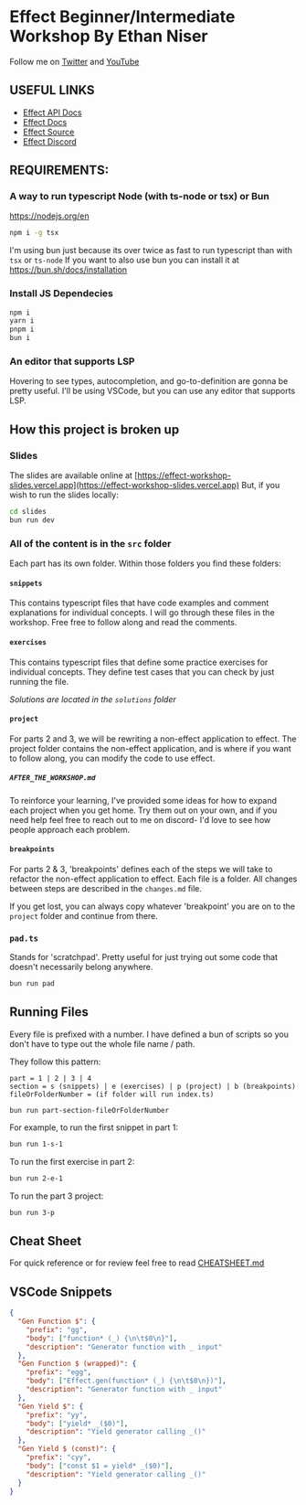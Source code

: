 # Effect Beginner/Intermediate Workshop By Ethan Niser

Follow me on [Twitter](https://twitter.com/ethanniser) and [YouTube](https://www.youtube.com/@ethanniser)

## USEFUL LINKS

- [Effect API Docs](https://effect-ts.github.io/effect/)
- [Effect Docs](https://effect.website/)
- [Effect Source](https://github.com/Effect-TS/effect)
- [Effect Discord](https://discord.gg/effect-ts)

## REQUIREMENTS:

### A way to run typescript Node (with ts-node or tsx) or Bun

https://nodejs.org/en

```bash
npm i -g tsx
```

I'm using bun just because its over twice as fast to run typescript than with `tsx` or `ts-node`
If you want to also use bun you can install it at https://bun.sh/docs/installation

### Install JS Dependecies

```bash
npm i
yarn i
pnpm i
bun i
```

### An editor that supports LSP

Hovering to see types, autocompletion, and go-to-definition are gonna be pretty useful. I'll be using VSCode, but you can use any editor that supports LSP.

## How this project is broken up

### Slides

The slides are available online at [https://effect-workshop-slides.vercel.app](https://effect-workshop-slides.vercel.app)
But, if you wish to run the slides locally:

```bash
cd slides
bun run dev
```

### **All of the content is in the `src` folder**

Each part has its own folder. Within those folders you find these folders:

#### `snippets`

This contains typescript files that have code examples and comment explanations for individual concepts. I will go through these files in the workshop. Free free to follow along and read the comments.

#### `exercises`

This contains typescript files that define some practice exercises for individual concepts. They define test cases that you can check by just running the file.

_Solutions are located in the `solutions` folder_

#### `project`

For parts 2 and 3, we will be rewriting a non-effect application to effect. The project folder contains the non-effect application, and is where if you want to follow along, you can modify the code to use effect.

##### `AFTER_THE_WORKSHOP.md`

To reinforce your learning, I've provided some ideas for how to expand each project when you get home. Try them out on your own, and if you need help feel free to reach out to me on discord- I'd love to see how people approach each problem.

#### `breakpoints`

For parts 2 & 3, 'breakpoints' defines each of the steps we will take to refactor the non-effect application to effect. Each file is a folder. All changes between steps are described in the `changes.md` file.

If you get lost, you can always copy whatever 'breakpoint' you are on to the `project` folder and continue from there.

### `pad.ts`

Stands for 'scratchpad'. Pretty useful for just trying out some code that doesn't necessarily belong anywhere.

```bash
bun run pad
```

## Running Files

Every file is prefixed with a number. I have defined a bun of scripts so you don't have to type out the whole file name / path.

They follow this pattern:

```
part = 1 | 2 | 3 | 4
section = s (snippets) | e (exercises) | p (project) | b (breakpoints)
fileOrFolderNumber = (if folder will run index.ts)

bun run part-section-fileOrFolderNumber
```

For example, to run the first snippet in part 1:

```bash
bun run 1-s-1
```

To run the first exercise in part 2:

```bash
bun run 2-e-1
```

To run the part 3 project:

```bash
bun run 3-p
```

## Cheat Sheet

For quick reference or for review feel free to read [CHEATSHEET.md](./CHEATSHEET.md)

## VSCode Snippets

```json
{
  "Gen Function $": {
    "prefix": "gg",
    "body": ["function* (_) {\n\t$0\n}"],
    "description": "Generator function with _ input"
  },
  "Gen Function $ (wrapped)": {
    "prefix": "egg",
    "body": ["Effect.gen(function* (_) {\n\t$0\n})"],
    "description": "Generator function with _ input"
  },
  "Gen Yield $": {
    "prefix": "yy",
    "body": ["yield* _($0)"],
    "description": "Yield generator calling _()"
  },
  "Gen Yield $ (const)": {
    "prefix": "cyy",
    "body": ["const $1 = yield* _($0)"],
    "description": "Yield generator calling _()"
  }
}
```
